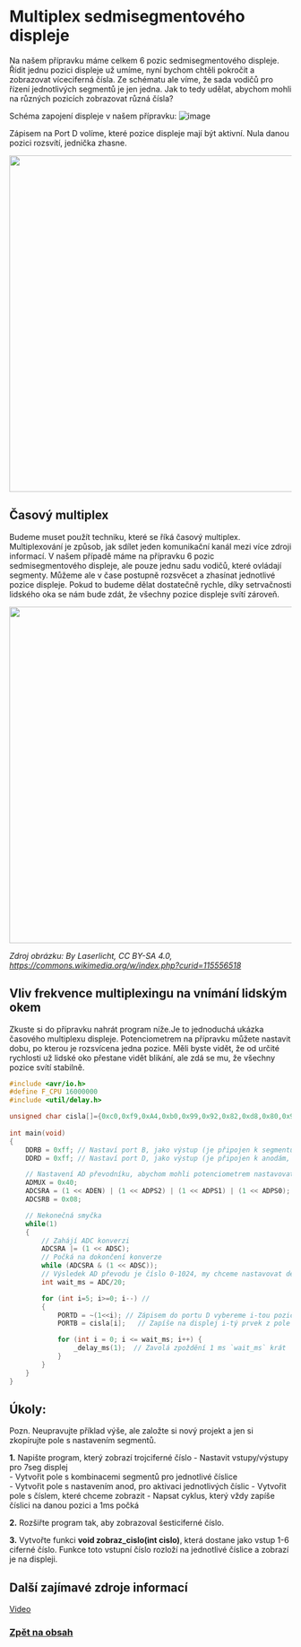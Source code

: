 # Multiplex sedmisegmentového displeje
Na našem přípravku máme celkem 6 pozic sedmisegmentového displeje. Řídit jednu pozici displeje už umíme, nyní bychom chtěli pokročit a zobrazovat víceciferná čísla. Ze schématu ale víme, že sada vodičů pro řízení jednotlivých segmentů je jen jedna. Jak to tedy udělat, abychom mohli na různých pozicích zobrazovat různá čísla?

Schéma zapojení displeje v našem přípravku:
![image](https://github.com/user-attachments/assets/d7519c09-32a6-4c2c-b350-a08d664351e7)

Zápisem na Port D volíme, které pozice displeje mají být aktivní. Nula danou pozici rozsvítí, jednička zhasne.

<img src="https://github.com/user-attachments/assets/dedd1bf2-0de8-45cc-9172-6d50c9480ca0" width="600"/>


## Časový multiplex
Budeme muset použít techniku, které se říká časový multiplex. Multiplexování je způsob, jak sdílet jeden komunikační kanál mezi více zdroji informací. V našem případě máme na přípravku 6 pozic sedmisegmentového displeje, ale pouze jednu sadu vodičů, které ovládají segmenty. Můžeme ale v čase postupně rozsvěcet a zhasínat jednotlivé pozice displeje. Pokud to budeme dělat dostatečně rychle, díky setrvačnosti lidského oka se nám bude zdát, že všechny pozice displeje svítí zároveň. 

<img src="https://upload.wikimedia.org/wikipedia/commons/a/a4/7segment_multiplexing.gif" width="600"/>

*Zdroj obrázku: By Laserlicht, CC BY-SA 4.0, https://commons.wikimedia.org/w/index.php?curid=115556518* 


## Vliv frekvence multiplexingu na vnímání lidským okem
Zkuste si do přípravku nahrát program níže.Je to jednoduchá ukázka časového multiplexu displeje. Potenciometrem na přípravku můžete nastavit dobu, po kterou je rozsvícena jedna pozice. Měli byste vidět, že od určité rychlosti už lidské oko přestane vidět blikání, ale zdá se mu, že všechny pozice svítí stabilně.

```c
#include <avr/io.h>
#define F_CPU 16000000
#include <util/delay.h>

unsigned char cisla[]={0xc0,0xf9,0xA4,0xb0,0x99,0x92,0x82,0xd8,0x80,0x90,0x88,0x83,0xc6,0xA1,0x86,0x8e};
	
int main(void)
{
	DDRB = 0xff; // Nastaví port B, jako výstup (je připojen k segmentům displeje)
	DDRD = 0xff; // Nastaví port D, jako výstup (je připojen k anodám, řídí, která číslice je aktivní)

	// Nastavení AD převodníku, abychom mohli potenciometrem nastavovat rychlost displeje
	ADMUX = 0x40;
	ADCSRA = (1 << ADEN) | (1 << ADPS2) | (1 << ADPS1) | (1 << ADPS0);
	ADCSRB = 0x08;

	// Nekonečná smyčka	
	while(1)
	{
		// Zahájí ADC konverzi
		ADCSRA |= (1 << ADSC);
		// Počká na dokončení konverze
		while (ADCSRA & (1 << ADSC));
		// Výsledek AD převodu je číslo 0-1024, my chceme nastavovat delay displeje cca od 1ms do 50ms, takže dělíme 20
		int wait_ms = ADC/20;

		for (int i=5; i>=0; i--) //
		{
			PORTD = ~(1<<i); // Zápisem do portu D vybereme i-tou pozici displeje
			PORTB = cisla[i];	// Zapíše na displej i-tý prvek z pole

			for (int i = 0; i <= wait_ms; i++) {
				_delay_ms(1);  // Zavolá zpoždění 1 ms `wait_ms` krát
			}
		}
	}
}
```

## Úkoly:
Pozn. Neupravujte příklad výše, ale založte si nový projekt a jen si zkopírujte pole s nastavením segmentů.

**1.** Napište program, který zobrazí trojciferné číslo
    - Nastavit vstupy/výstupy pro 7seg displej  
    - Vytvořit pole s kombinacemi segmentů pro jednotlivé číslice  
    - Vytvořit pole s nastavením anod, pro aktivaci jednotlivých číslic
    - Vytvořit pole s číslem, které chceme zobrazit
    - Napsat cyklus, který vždy zapíše číslici na danou pozici a  1ms počká

**2.** Rozšiřte program tak, aby zobrazoval šesticiferné číslo.

**3.** Vytvořte funkci **void zobraz_cislo(int cislo)**, která dostane jako vstup 1-6 ciferné číslo. Funkce toto vstupní číslo rozloží na jednotlivé číslice a zobrazí je na displeji.


## Další zajímavé zdroje informací

[Video](https://www.youtube.com/shorts/Llq0WlhyLzQ)

### [Zpět na obsah](README.md)
